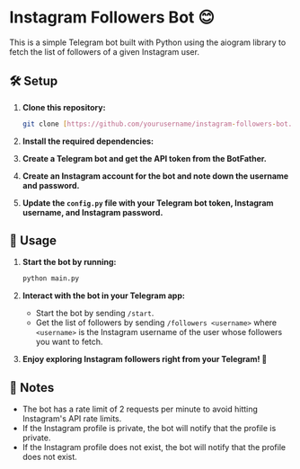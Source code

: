 # Instagram Followers Bot 😊

This is a simple Telegram bot built with Python using the aiogram library to fetch the list of followers of a given Instagram user.

## 🛠️ Setup

1. **Clone this repository:**

    ```bash
    git clone [https://github.com/yourusername/instagram-followers-bot.git](https://github.com/awexeoz/Instaloader)
    ```

2. **Install the required dependencies:**

3. **Create a Telegram bot and get the API token from the BotFather.**

4. **Create an Instagram account for the bot and note down the username and password.**

5. **Update the `config.py` file with your Telegram bot token, Instagram username, and Instagram password.**

## 🚀 Usage

1. **Start the bot by running:**

    ```bash
    python main.py
    ```

2. **Interact with the bot in your Telegram app:**

    - Start the bot by sending `/start`.
    - Get the list of followers by sending `/followers <username>` where `<username>` is the Instagram username of the user whose followers you want to fetch.

3. **Enjoy exploring Instagram followers right from your Telegram! 🎉**

## 📝 Notes

- The bot has a rate limit of 2 requests per minute to avoid hitting Instagram's API rate limits.
- If the Instagram profile is private, the bot will notify that the profile is private.
- If the Instagram profile does not exist, the bot will notify that the profile does not exist.


